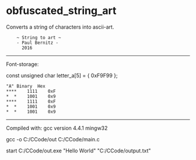 # obfuscated_string_art
Converts a string of characters into ascii-art.

	    ~ String to art ~
	    - Paul Bernitz -
		  2016
__________________________________________________________________

Font-storage:

const unsigned char letter_a[5] = { 0xF9F99 };

	"A"	Binary	Hex
	****	1111    0xF
	*  *  	1001  	0x9
	**** 	1111  	0xF
	*  *  	1001  	0x9
	*  *  	1001  	0x9
	
__________________________________________________________________

Compiled with:
gcc version 4.4.1 mingw32

gcc -o C:/CCode/out C:/CCode/main.c

start C:/CCode/out.exe "Hello World" "C:/CCode/output.txt"

		
